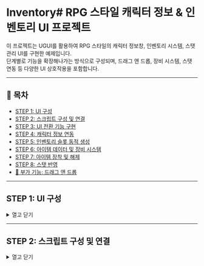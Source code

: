 # Inventory# RPG 스타일 캐릭터 정보 & 인벤토리 UI 프로젝트

이 프로젝트는 UGUI를 활용하여 RPG 스타일의 캐릭터 정보창, 인벤토리 시스템, 스탯 관리 UI를 구현한 예제입니다.  
단계별로 기능을 확장해나가는 방식으로 구성되며, 드래그 앤 드롭, 장비 시스템, 스탯 연동 등 다양한 UI 상호작용을 포함합니다.

---

## 📌 목차

- [STEP 1: UI 구성](#step-1-ui-구성)
- [STEP 2: 스크립트 구성 및 연결](#step-2-스크립트-구성-및-연결)
- [STEP 3: UI 전환 기능 구현](#step-3-ui-전환-기능-구현)
- [STEP 4: 캐릭터 정보 연동](#step-4-캐릭터-정보-연동)
- [STEP 5: 인벤토리 슬롯 동적 생성](#step-5-인벤토리-슬롯-동적-생성)
- [STEP 6: 아이템 데이터 및 장비 시스템](#step-6-아이템-데이터-및-장비-시스템)
- [STEP 7: 아이템 장착 및 해제](#step-7-아이템-장착-및-해제)
- [STEP 8: 스탯 반영](#step-8-스탯-반영)
- [🎁 부가 기능: 드래그 앤 드롭](#-부가-기능-드래그-앤-드롭)

---

## STEP 1: UI 구성
<details>
<summary>열고 닫기</summary>

UIMainMenu, UIStatus, UIInventory의 세 가지 UI 화면을 각각 Canvas로 만들고, 하위에 필요한 UI 요소(Button, Image, TMP_Text, ScrollView 등)를 배치하였습니다.  
각 UI는 예시 스크린샷을 참고하여 구성되며, 임의의 스프라이트를 사용해 시각적 요소를 꾸몄습니다.

> 이 단계는 Unity 에디터에서 작업하며 별도 코드 스크립트는 없습니다.

</details>

---

## STEP 2: 스크립트 구성 및 연결
<details>
<summary>열고 닫기</summary>

UI를 제어하고 캐릭터 데이터를 다루기 위한 핵심 스크립트를 작성합니다.

```csharp
public class GameManager : MonoBehaviour
{
    public static GameManager Instance { get; private set; }
    public Character Player { get; private set; }

    [SerializeField] private CharacterData characterData;

    private void Awake()
    {
        Instance = this;
        SetData();
    }

    private void SetData()
    {
        Player = new Character(characterData);
        UIManager.Instance.InitAllUI(Player);
    }
}
</details>
